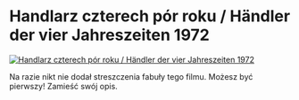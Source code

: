 Handlarz czterech pór roku / Händler der vier Jahreszeiten 1972 
=============
[![Handlarz czterech pór roku / Händler der vier Jahreszeiten 1972 ](http://vidos.pl/images/player.gif)](http://vidos.pl/handlarz-czterech-por-roku-hndler-der-vier-jahreszeiten-1972)

 Na razie nikt nie dodał streszczenia fabuły tego filmu. Możesz być pierwszy! Zamieść swój opis.
